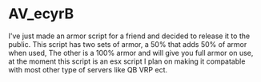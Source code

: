 # AV_ecyrB
I've just made an armor script for a friend and decided to release it to the public. This script has two sets of armor, a 50% that adds 50% of armor when used, The other is a 100% armor and will give you full armor on use, at the moment this script is an esx script I plan on making it compatable with most other type of servers like QB VRP ect.
